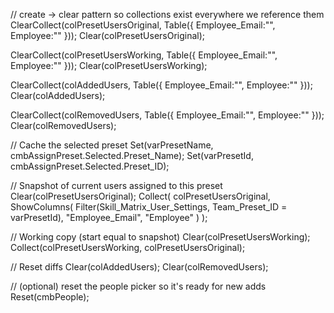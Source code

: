 // create → clear pattern so collections exist everywhere we reference them
ClearCollect(colPresetUsersOriginal, Table({ Employee_Email:"", Employee:"" })); 
Clear(colPresetUsersOriginal);

ClearCollect(colPresetUsersWorking, Table({ Employee_Email:"", Employee:"" })); 
Clear(colPresetUsersWorking);

ClearCollect(colAddedUsers, Table({ Employee_Email:"", Employee:"" })); 
Clear(colAddedUsers);

ClearCollect(colRemovedUsers, Table({ Employee_Email:"", Employee:"" })); 
Clear(colRemovedUsers);


// Cache the selected preset
Set(varPresetName, cmbAssignPreset.Selected.Preset_Name);
Set(varPresetId,   cmbAssignPreset.Selected.Preset_ID);

// Snapshot of current users assigned to this preset
Clear(colPresetUsersOriginal);
Collect(
    colPresetUsersOriginal,
    ShowColumns(
        Filter(Skill_Matrix_User_Settings, Team_Preset_ID = varPresetId),
        "Employee_Email", "Employee"
    )
);

// Working copy (start equal to snapshot)
Clear(colPresetUsersWorking);
Collect(colPresetUsersWorking, colPresetUsersOriginal);

// Reset diffs
Clear(colAddedUsers);
Clear(colRemovedUsers);

// (optional) reset the people picker so it's ready for new adds
Reset(cmbPeople);
